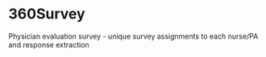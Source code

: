 # 360Survey
Physician evaluation survey - unique survey assignments to each nurse/PA and response extraction
